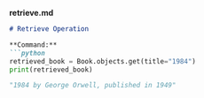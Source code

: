 **retrieve.md**
```markdown
# Retrieve Operation

**Command:**
```python
retrieved_book = Book.objects.get(title="1984")
print(retrieved_book)

"1984 by George Orwell, published in 1949"